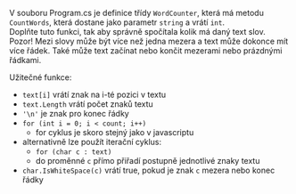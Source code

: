 
V souboru Program.cs je definice třídy `WordCounter`, která má metodu `CountWords`, která dostane jako parametr `string` a vrátí `int`.  
Doplňte tuto funkci, tak aby správně spočítala kolik má daný text slov.  
Pozor! Mezi slovy může být více než jedna mezera a text může dokonce mít více řádek. Také může text začínat nebo končit mezerami nebo prázdnými řádkami.

Užitečné funkce:
* `text[i]` vrátí znak na i-té pozici v textu
* `text.Length` vrátí počet znaků textu
* `'\n'` je znak pro konec řádky
* `for (int i = 0; i < count; i++)`
    * for cyklus je skoro stejný jako v javascriptu
* alternativně lze použít iterační cyklus:
    * `for (char c : text)`
    * do proměnné `c` přímo přiřadí postupně jednotlivé znaky textu
* `char.IsWhiteSpace(c)` vrátí true, pokud je znak `c` mezera nebo konec řádky